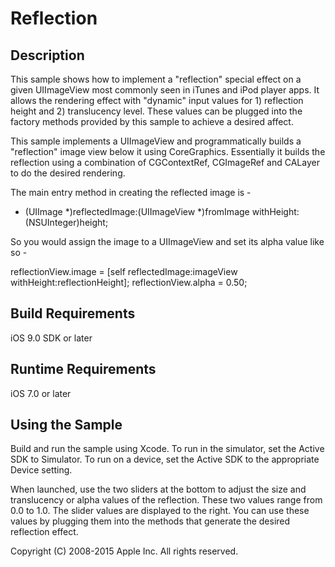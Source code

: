 # Reflection

## Description

This sample shows how to implement a "reflection" special effect on a given UIImageView most commonly seen in iTunes and iPod player apps.
It allows the rendering effect with "dynamic" input values for 1) reflection height and 2) translucency level.  These values can be plugged into the factory methods provided by this sample to achieve a desired affect.

This sample implements a UIImageView and programmatically builds a "reflection" image view below it using CoreGraphics.  Essentially it builds the reflection using a combination of CGContextRef, CGImageRef and CALayer to do the desired rendering.

The main entry method in creating the reflected image is -

- (UIImage *)reflectedImage:(UIImageView *)fromImage withHeight:(NSUInteger)height;

So you would assign the image to a UIImageView and set its alpha value like so -

reflectionView.image = [self reflectedImage:imageView withHeight:reflectionHeight];
reflectionView.alpha = 0.50;


## Build Requirements

iOS 9.0 SDK or later


## Runtime Requirements

iOS 7.0 or later


## Using the Sample
Build and run the sample using Xcode. To run in the simulator, set the Active SDK to Simulator. To run on a device, set the Active SDK to the appropriate Device setting.

When launched, use the two sliders at the bottom to adjust the size and translucency or alpha values of the reflection.  These two values range from 0.0 to 1.0.  The slider values are displayed to the right.  You can use these values by plugging them into the methods that generate the desired reflection effect.


Copyright (C) 2008-2015 Apple Inc. All rights reserved.